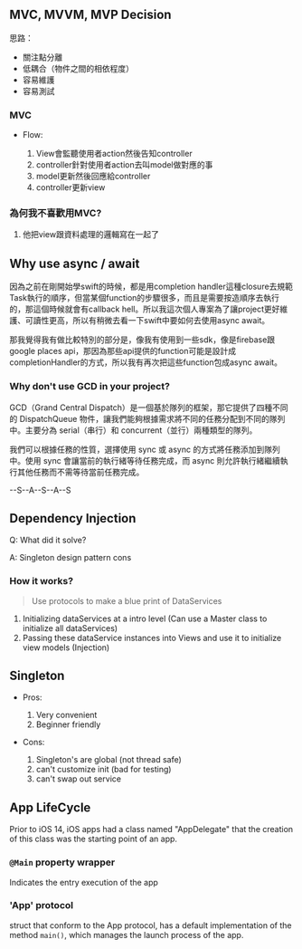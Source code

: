 
## MVC, MVVM, MVP Decision

思路：

- 關注點分離
- 低耦合（物件之間的相依程度）
- 容易維護
- 容易測試

### MVC

- Flow:

  1. View會監聽使用者action然後告知controller
  2. controller針對使用者action去叫model做對應的事
  3. model更新然後回應給controller
  4. controller更新view

### 為何我不喜歡用MVC?

1. 他把view跟資料處理的邏輯寫在一起了

## Why use async / await

因為之前在剛開始學swift的時候，都是用completion handler這種closure去規範Task執行的順序，但當某個function的步驟很多，而且是需要按造順序去執行的，那這個時候就會有callback hell。所以我這次個人專案為了讓project更好維護、可讀性更高，所以有稍微去看一下swift中要如何去使用async await。

那我覺得我有做比較特別的部分是，像我有使用到一些sdk，像是firebase跟google places api，那因為那些api提供的function可能是設計成completionHandler的方式，所以我有再次把這些function包成async await。

### Why don't use GCD in your project?

GCD（Grand Central Dispatch）是一個基於隊列的框架，那它提供了四種不同的 DispatchQueue 物件，讓我們能夠根據需求將不同的任務分配到不同的隊列中。主要分為 serial（串行）和 concurrent（並行）兩種類型的隊列。

我們可以根據任務的性質，選擇使用 sync 或 async 的方式將任務添加到隊列中。使用 sync 會讓當前的執行緒等待任務完成，而 async 則允許執行緒繼續執行其他任務而不需等待當前任務完成。

--S--A--S--A--S

## Dependency Injection

Q: What did it solve?

A: Singleton design pattern cons

### How it works?

> Use protocols to make a blue print of DataServices

1. Initializing dataServices at a intro level (Can use a Master class to initialize all dataServices)
2. Passing these dataService instances into Views and use it to initialize view models (Injection)

## Singleton

- Pros:

  1. Very convenient
  2. Beginner friendly

- Cons:

  1. Singleton's are global (not thread safe)
  2. can't customize init (bad for testing)
  3. can't swap out service

## App LifeCycle

Prior to iOS 14, iOS apps had a class named "AppDelegate" that the creation of this class was the starting point of an app.

### `@Main` property wrapper

Indicates the entry execution of the app

### 'App' protocol

struct that conform to the App protocol, has a default implementation of the method `main()`, which manages the launch process of the app.